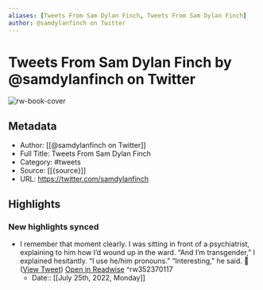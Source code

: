 ```yaml
---
aliases: [Tweets From Sam Dylan Finch, Tweets From Sam Dylan Finch]
author: @samdylanfinch on Twitter
---
```

# Tweets From Sam Dylan Finch by @samdylanfinch on Twitter

![rw-book-cover](https://pbs.twimg.com/profile_images/1403515839832199169/hWAzs1uE.jpg)

## Metadata
- Author: [[@samdylanfinch on Twitter]]
- Full Title: Tweets From Sam Dylan Finch
- Category: #tweets
- Source: [[{source}]]
- URL: https://twitter.com/samdylanfinch

## Highlights
### New highlights synced
- I remember that moment clearly.
  I was sitting in front of a psychiatrist, explaining to him how I’d wound up in the ward.
  “And I’m transgender,” I explained hesitantly. “I use he/him pronouns.”
  “Interesting,” he said.
  🧵 ([View Tweet](https://twitter.com/samdylanfinch/status/1169864602957385734)) [Open in Readwise](https://readwise.io/open/352370117) ^rw352370117
    - Date:: [[July 25th, 2022, Monday]]
